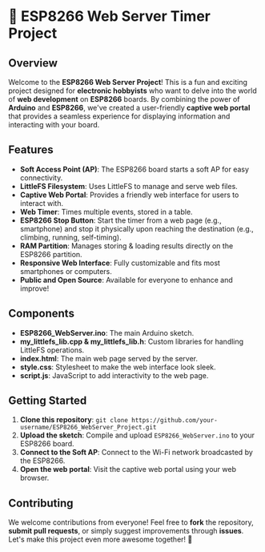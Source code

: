# 🚀 ESP8266 Web Server Timer Project

## Overview

Welcome to the **ESP8266 Web Server Project**! This is a fun and exciting project designed for **electronic hobbyists** who want to delve into the world of **web development** on **ESP8266** boards. By combining the power of **Arduino** and **ESP8266**, we've created a user-friendly **captive web portal** that provides a seamless experience for displaying information and interacting with your board.

## Features

- **Soft Access Point (AP)**: The ESP8266 board starts a soft AP for easy connectivity.
- **LittleFS Filesystem**: Uses LittleFS to manage and serve web files.
- **Captive Web Portal**: Provides a friendly web interface for users to interact with.
- **Web Timer**: Times multiple events, stored in a table.
- **ESP8266 Stop Button**: Start the timer from a web page (e.g., smartphone) and stop it physically upon reaching the destination (e.g., climbing, running, self-timing).
- **RAM Partition**: Manages storing & loading results directly on the ESP8266 partition.
- **Responsive Web Interface**: Fully customizable and fits most smartphones or computers.
- **Public and Open Source**: Available for everyone to enhance and improve!

## Components

- **ESP8266_WebServer.ino**: The main Arduino sketch.
- **my_littlefs_lib.cpp & my_littlefs_lib.h**: Custom libraries for handling LittleFS operations.
- **index.html**: The main web page served by the server.
- **style.css**: Stylesheet to make the web interface look sleek.
- **script.js**: JavaScript to add interactivity to the web page.

## Getting Started

1. **Clone this repository**: `git clone https://github.com/your-username/ESP8266_WebServer_Project.git`
2. **Upload the sketch**: Compile and upload `ESP8266_WebServer.ino` to your ESP8266 board.
3. **Connect to the Soft AP**: Connect to the Wi-Fi network broadcasted by the ESP8266.
4. **Open the web portal**: Visit the captive web portal using your web browser.

## Contributing

We welcome contributions from everyone! Feel free to **fork** the repository, **submit pull requests**, or simply suggest improvements through **issues**. Let's make this project even more awesome together! 🎉
